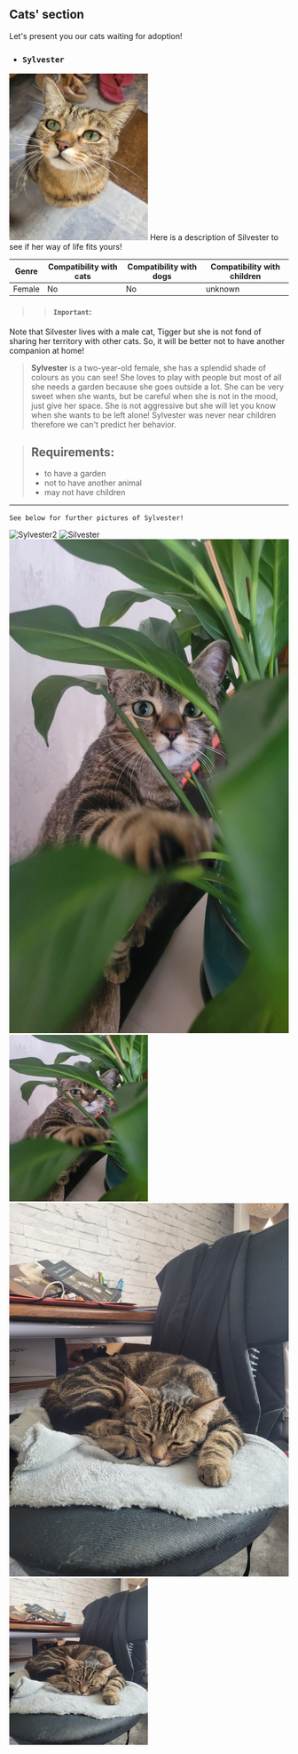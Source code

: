 ## Cats' section
Let's present you our cats waiting for adoption!
- ### `Sylvester`  
<img src="./gros_minet1.jpg" alt="Silvester" width="250" height="300">  
Here is a description of Silvester to see if her way of life fits yours!


| Genre | Compatibility with cats | Compatibility with dogs | Compatibility with children |
|-------|--------------------|---------------------|----------------------|
| Female  | No               | No                 | unknown                |

>>#### `Important`: 
 Note that Silvester lives with a male cat, Tigger but she is not fond of sharing her territory with other cats. So, it will be better not to have another companion at home!
>>
>**Sylvester** is a two-year-old female, she has a splendid shade of colours as you can see! She loves to play with people but most of all she needs a garden because she goes outside a lot. She can be very sweet when she wants, but be careful when she is not in the mood, just give her space. She is not aggressive but she will let you know when she wants to be left alone! Sylvester was never near children therefore we can't predict her behavior.

>## Requirements:
> - to have a garden
> - not to have another animal
> - may not have children

* * *  
~~~
See below for further pictures of Sylvester! 
~~~
![Sylvester2](grosminet_2.jpg)
<img src="./grosminet_2.jpg" alt="Silvester" width="250" height="300">  
![Sylvester2](gros_minet3.jpg)
<img src="./gros_minet3.jpg" alt="Silvester" width="250" height="300"> 
![Sylvester2](gros_minet4.jpg)
<img src="./gros_minet4.jpg" alt="Silvester" width="250" height="300"> 
